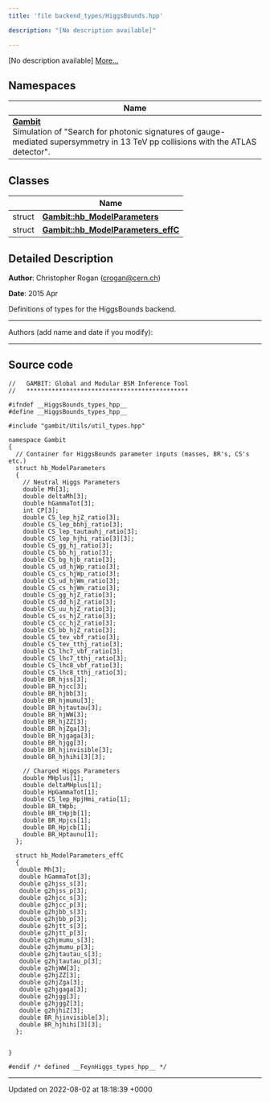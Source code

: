 ```yaml
---
title: 'file backend_types/HiggsBounds.hpp'

description: "[No description available]"

---
```







[No description available] [More...](#detailed-description)

## Namespaces

| Name           |
| -------------- |
| **[Gambit](/documentation/code/colliderbit_development/namespaces/namespacegambit/)** <br>Simulation of "Search for photonic signatures of gauge-mediated supersymmetry in 13 TeV pp collisions with the ATLAS detector".  |

## Classes

|                | Name           |
| -------------- | -------------- |
| struct | **[Gambit::hb_ModelParameters](/documentation/code/colliderbit_development/classes/structgambit_1_1hb__modelparameters/)**  |
| struct | **[Gambit::hb_ModelParameters_effC](/documentation/code/colliderbit_development/classes/structgambit_1_1hb__modelparameters__effc/)**  |

## Detailed Description


**Author**: Christopher Rogan ([crogan@cern.ch](mailto:crogan@cern.ch)) 

**Date**: 2015 Apr

Definitions of types for the HiggsBounds backend.



------------------

Authors (add name and date if you modify):



------------------




## Source code

```
//   GAMBIT: Global and Modular BSM Inference Tool
//   *********************************************

#ifndef __HiggsBounds_types_hpp__
#define __HiggsBounds_types_hpp__

#include "gambit/Utils/util_types.hpp"

namespace Gambit
{
  // Container for HiggsBounds parameter inputs (masses, BR's, CS's etc.)
  struct hb_ModelParameters
  {
    // Neutral Higgs Parameters
    double Mh[3];
    double deltaMh[3];
    double hGammaTot[3];
    int CP[3];
    double CS_lep_hjZ_ratio[3];
    double CS_lep_bbhj_ratio[3];
    double CS_lep_tautauhj_ratio[3];
    double CS_lep_hjhi_ratio[3][3];
    double CS_gg_hj_ratio[3];
    double CS_bb_hj_ratio[3];
    double CS_bg_hjb_ratio[3];
    double CS_ud_hjWp_ratio[3];
    double CS_cs_hjWp_ratio[3];
    double CS_ud_hjWm_ratio[3];
    double CS_cs_hjWm_ratio[3];
    double CS_gg_hjZ_ratio[3];
    double CS_dd_hjZ_ratio[3];
    double CS_uu_hjZ_ratio[3];
    double CS_ss_hjZ_ratio[3];
    double CS_cc_hjZ_ratio[3];
    double CS_bb_hjZ_ratio[3];
    double CS_tev_vbf_ratio[3];
    double CS_tev_tthj_ratio[3];
    double CS_lhc7_vbf_ratio[3];
    double CS_lhc7_tthj_ratio[3];
    double CS_lhc8_vbf_ratio[3];
    double CS_lhc8_tthj_ratio[3];
    double BR_hjss[3];
    double BR_hjcc[3];
    double BR_hjbb[3];
    double BR_hjmumu[3];
    double BR_hjtautau[3];
    double BR_hjWW[3];
    double BR_hjZZ[3];
    double BR_hjZga[3];
    double BR_hjgaga[3];
    double BR_hjgg[3];
    double BR_hjinvisible[3];
    double BR_hjhihi[3][3];

    // Charged Higgs Parameters
    double MHplus[1];
    double deltaMHplus[1];
    double HpGammaTot[1];
    double CS_lep_HpjHmi_ratio[1];
    double BR_tWpb;
    double BR_tHpjb[1];
    double BR_Hpjcs[1];
    double BR_Hpjcb[1];
    double BR_Hptaunu[1];
  };

  struct hb_ModelParameters_effC
  {
   double Mh[3];
   double hGammaTot[3];
   double g2hjss_s[3];
   double g2hjss_p[3];
   double g2hjcc_s[3];
   double g2hjcc_p[3];
   double g2hjbb_s[3];
   double g2hjbb_p[3];
   double g2hjtt_s[3];
   double g2hjtt_p[3];
   double g2hjmumu_s[3];
   double g2hjmumu_p[3];
   double g2hjtautau_s[3];
   double g2hjtautau_p[3];
   double g2hjWW[3];
   double g2hjZZ[3];
   double g2hjZga[3];
   double g2hjgaga[3];
   double g2hjgg[3];
   double g2hjggZ[3];
   double g2hjhiZ[3];
   double BR_hjinvisible[3];
   double BR_hjhihi[3][3];
  };


}

#endif /* defined __FeynHiggs_types_hpp__ */
```


-------------------------------

Updated on 2022-08-02 at 18:18:39 +0000
